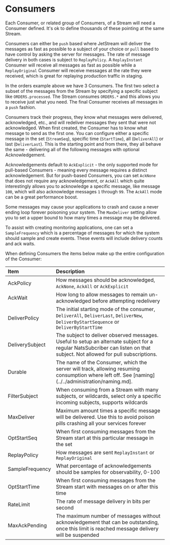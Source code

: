 # Consumers

Each Consumer, or related group of Consumers, of a Stream will need a Consumer defined. It's ok to define thousands of these pointing at the same Stream.

Consumers can either be `push` based where JetStream will deliver the messages as fast as possible to a subject of your choice or `pull` based to have control by asking the server for messages. The rate of message delivery in both cases is subject to `ReplayPolicy`. A `ReplayInstant` Consumer will receive all messages as fast as possible while a `ReplayOriginal` Consumer will receive messages at the rate they were received, which is great for replaying production traffic in staging.

In the orders example above we have 3 Consumers. The first two select a subset of the messages from the Stream by specifying a specific subject like `ORDERS.processed`. The Stream consumes `ORDERS.*` and this allows you to receive just what you need. The final Consumer receives all messages in a `push` fashion.

Consumers track their progress, they know what messages were delivered, acknowledged, etc., and will redeliver messages they sent that were not acknowledged. When first created, the Consumer has to know what message to send as the first one. You can configure either a specific message in the set \(`StreamSeq`\), specific time \(`StartTime`\), all \(`DeliverAll`\) or last \(`DeliverLast`\). This is the starting point and from there, they all behave the same - delivering all of the following messages with optional Acknowledgement.

Acknowledgements default to `AckExplicit` - the only supported mode for pull-based Consumers - meaning every message requires a distinct acknowledgement. But for push-based Consumers, you can set `AckNone` that does not require any acknowledgement, or `AckAll` which quite interestingly allows you to acknowledge a specific message, like message `100`, which will also acknowledge messages `1` through `99`. The `AckAll` mode can be a great performance boost.

Some messages may cause your applications to crash and cause a never ending loop forever poisoning your system. The `MaxDeliver` setting allow you to set a upper bound to how many times a message may be delivered.

To assist with creating monitoring applications, one can set a `SampleFrequency` which is a percentage of messages for which the system should sample and create events. These events will include delivery counts and ack waits.

When defining Consumers the items below make up the entire configuration of the Consumer:

| Item | Description |
| :--- | :--- |
| AckPolicy | How messages should be acknowledged, `AckNone`, `AckAll` or `AckExplicit` |
| AckWait | How long to allow messages to remain un-acknowledged before attempting redelivery |
| DeliverPolicy | The initial starting mode of the consumer, `DeliverAll`, `DeliverLast`, `DeliverNew`, `DeliverByStartSequence` or `DeliverByStartTime` |
| DeliverySubject | The subject to deliver observed messages. Useful to setup an alternate subject for a regular NatsSubcriber can listen on that subject. Not allowed for pull subscriptions. |
| Durable | The name of the Consumer, which the server will track, allowing resuming consumption where left off. See [naming](../../administration/naming.md].|
| FilterSubject | When consuming from a Stream with many subjects, or wildcards, select only a specific incoming subjects, supports wildcards |
| MaxDeliver | Maximum amount times a specific message will be delivered.  Use this to avoid poison pills crashing all your services forever |
| OptStartSeq | When first consuming messages from the Stream start at this particular message in the set |
| ReplayPolicy | How messages are sent `ReplayInstant` or `ReplayOriginal` |
| SampleFrequency | What percentage of acknowledgements should be samples for observability, 0-100 |
| OptStartTime | When first consuming messages from the Stream start with messages on or after this time |
| RateLimit | The rate of message delivery in bits per second |
| MaxAckPending | The maximum number of messages without acknowledgement that can be outstanding, once this limit is reached message delivery will be suspended |

